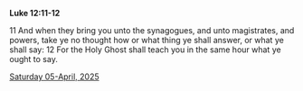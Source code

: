 **Luke 12:11-12**

11 And when they bring you unto the synagogues, and unto magistrates, and powers, take ye no thought how or what thing ye shall answer, or what ye shall say: 12 For the Holy Ghost shall teach you in the same hour what ye ought to say.

[Saturday 05-April, 2025](https://getbible.net/kjv/Luke/12/11-12)
